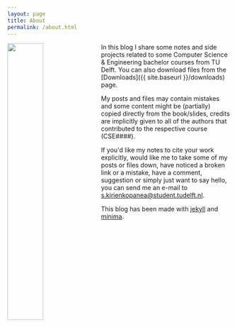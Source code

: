 ```yaml
---
layout: page
title: About
permalink: /about.html
---
```


<img src="https://avatars.githubusercontent.com/u/75941968?s=460&u=85c31eb8f6627921076c63b88c848ea074fb40ff&v=4" width="40%" style="float: left;
 padding: 0 2% 0 0;"> 

In this blog I share some notes and side projects related to some Computer Science & Engineering bachelor courses from TU Delft.
You can also download files from the [Downloads]({{ site.baseurl }}/downloads) page.

My posts and files may contain mistakes and some content might be (partially) copied directly from the book/slides, credits are implicitly given to all of the authors that contributed to the respective course (CSE####).

If you'd like my notes to cite your work explicitly, would like me to take some of my posts or files down, have noticed a broken link or a mistake, have a comment, suggestion or simply just want to say hello, you can send me an e-mail to [s.kirienkopanea@student.tudelft.nl](mailto:s.kirienkopanea@student.tudelft.nl).

This blog has been made with [jekyll][jekyll-organization] and [minima](https://github.com/jekyll/minima).

[jekyll-organization]: https://github.com/jekyll